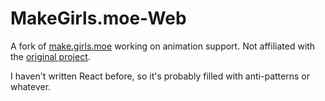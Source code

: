# MakeGirls.moe-Web

A fork of [make.girls.moe](https://make.girls.moe) working on animation support.  Not affiliated with the [original project](https://github.com/makegirlsmoe/makegirls.moe_web).

I haven't written React before, so it's probably filled with anti-patterns or whatever.
